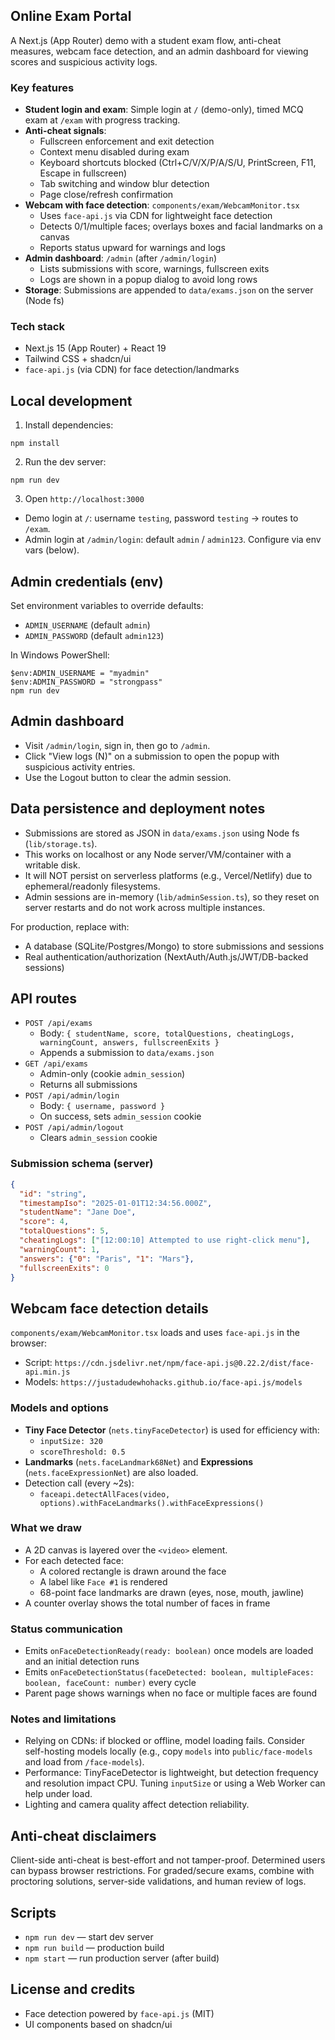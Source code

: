 ## Online Exam Portal

A Next.js (App Router) demo with a student exam flow, anti-cheat measures, webcam face detection, and an admin dashboard for viewing scores and suspicious activity logs.

### Key features
- **Student login and exam**: Simple login at `/` (demo-only), timed MCQ exam at `/exam` with progress tracking.
- **Anti-cheat signals**:
  - Fullscreen enforcement and exit detection
  - Context menu disabled during exam
  - Keyboard shortcuts blocked (Ctrl+C/V/X/P/A/S/U, PrintScreen, F11, Escape in fullscreen)
  - Tab switching and window blur detection
  - Page close/refresh confirmation
- **Webcam with face detection**: `components/exam/WebcamMonitor.tsx`
  - Uses `face-api.js` via CDN for lightweight face detection
  - Detects 0/1/multiple faces; overlays boxes and facial landmarks on a canvas
  - Reports status upward for warnings and logs
- **Admin dashboard**: `/admin` (after `/admin/login`)
  - Lists submissions with score, warnings, fullscreen exits
  - Logs are shown in a popup dialog to avoid long rows
- **Storage**: Submissions are appended to `data/exams.json` on the server (Node fs)

### Tech stack
- Next.js 15 (App Router) + React 19
- Tailwind CSS + shadcn/ui
- `face-api.js` (via CDN) for face detection/landmarks

## Local development
1. Install dependencies:
```
npm install
```
2. Run the dev server:
```
npm run dev
```
3. Open `http://localhost:3000`

- Demo login at `/`: username `testing`, password `testing` → routes to `/exam`.
- Admin login at `/admin/login`: default `admin` / `admin123`. Configure via env vars (below).

## Admin credentials (env)
Set environment variables to override defaults:
- `ADMIN_USERNAME` (default `admin`)
- `ADMIN_PASSWORD` (default `admin123`)

In Windows PowerShell:
```
$env:ADMIN_USERNAME = "myadmin"
$env:ADMIN_PASSWORD = "strongpass"
npm run dev
```

## Admin dashboard
- Visit `/admin/login`, sign in, then go to `/admin`.
- Click "View logs (N)" on a submission to open the popup with suspicious activity entries.
- Use the Logout button to clear the admin session.

## Data persistence and deployment notes
- Submissions are stored as JSON in `data/exams.json` using Node fs (`lib/storage.ts`).
- This works on localhost or any Node server/VM/container with a writable disk.
- It will NOT persist on serverless platforms (e.g., Vercel/Netlify) due to ephemeral/readonly filesystems.
- Admin sessions are in-memory (`lib/adminSession.ts`), so they reset on server restarts and do not work across multiple instances.

For production, replace with:
- A database (SQLite/Postgres/Mongo) to store submissions and sessions
- Real authentication/authorization (NextAuth/Auth.js/JWT/DB-backed sessions)

## API routes
- `POST /api/exams`
  - Body: `{ studentName, score, totalQuestions, cheatingLogs, warningCount, answers, fullscreenExits }`
  - Appends a submission to `data/exams.json`
- `GET /api/exams`
  - Admin-only (cookie `admin_session`)
  - Returns all submissions
- `POST /api/admin/login`
  - Body: `{ username, password }`
  - On success, sets `admin_session` cookie
- `POST /api/admin/logout`
  - Clears `admin_session` cookie

### Submission schema (server)
```json
{
  "id": "string",
  "timestampIso": "2025-01-01T12:34:56.000Z",
  "studentName": "Jane Doe",
  "score": 4,
  "totalQuestions": 5,
  "cheatingLogs": ["[12:00:10] Attempted to use right-click menu"],
  "warningCount": 1,
  "answers": {"0": "Paris", "1": "Mars"},
  "fullscreenExits": 0
}
```

## Webcam face detection details
`components/exam/WebcamMonitor.tsx` loads and uses `face-api.js` in the browser:
- Script: `https://cdn.jsdelivr.net/npm/face-api.js@0.22.2/dist/face-api.min.js`
- Models: `https://justadudewhohacks.github.io/face-api.js/models`

### Models and options
- **Tiny Face Detector** (`nets.tinyFaceDetector`) is used for efficiency with:
  - `inputSize: 320`
  - `scoreThreshold: 0.5`
- **Landmarks** (`nets.faceLandmark68Net`) and **Expressions** (`nets.faceExpressionNet`) are also loaded.
- Detection call (every ~2s):
  - `faceapi.detectAllFaces(video, options).withFaceLandmarks().withFaceExpressions()`

### What we draw
- A 2D canvas is layered over the `<video>` element.
- For each detected face:
  - A colored rectangle is drawn around the face
  - A label like `Face #1` is rendered
  - 68-point face landmarks are drawn (eyes, nose, mouth, jawline)
- A counter overlay shows the total number of faces in frame

### Status communication
- Emits `onFaceDetectionReady(ready: boolean)` once models are loaded and an initial detection runs
- Emits `onFaceDetectionStatus(faceDetected: boolean, multipleFaces: boolean, faceCount: number)` every cycle
- Parent page shows warnings when no face or multiple faces are found

### Notes and limitations
- Relying on CDNs: if blocked or offline, model loading fails. Consider self-hosting models locally (e.g., copy `models` into `public/face-models` and load from `/face-models`).
- Performance: TinyFaceDetector is lightweight, but detection frequency and resolution impact CPU. Tuning `inputSize` or using a Web Worker can help under load.
- Lighting and camera quality affect detection reliability.

## Anti-cheat disclaimers
Client-side anti-cheat is best-effort and not tamper-proof. Determined users can bypass browser restrictions. For graded/secure exams, combine with proctoring solutions, server-side validations, and human review of logs.

## Scripts
- `npm run dev` — start dev server
- `npm run build` — production build
- `npm start` — run production server (after build)

## License and credits
- Face detection powered by `face-api.js` (MIT)
- UI components based on shadcn/ui 